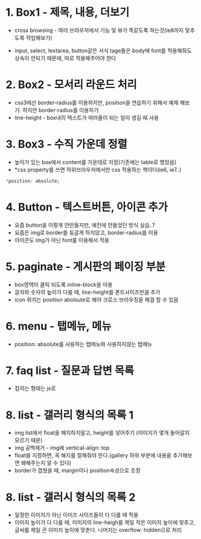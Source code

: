 # 1. Box1 - 제목, 내용, 더보기

* cross browsing - 여러 브라우저에서 기능 및 뷰가 똑같도록 하는것(ie8까지 맞추도록 작업해보기)

* input, select, textarea, button같은 서식 tage들은 body에 font를 적용해줘도 상속이 안되기 때문에, 따로 적용해주어야 한다

# 2. Box2 - 모서리 라운드 처리
* css3에선 border-radius를 이용하지만, position을 연습하기 위해서 예제 해보기. 하지만 border-radius를 이용하기
* line-height - box내의 텍스트가 여러줄이 되는 일이 생길 때 사용

# 3. Box3 - 수직 가운데 정렬
* 높이가 있는 box에서 content를 가운데로 지정(기존에는 table로 했었음)
* &#42;css property를 쓰면 하위브라우저에서만 css 적용하는 핵이다(ie6, ie7..)
```css
*position: absolute;
```

# 4. Button - 텍스트버튼, 아이콘 추가
* 요즘 button을 이렇게 안만들지만, 예전에 만들었던 방식 실습..?
* 요즘은 img로 border를 둥글게 하지않고, border-radius를 이용
* 아이콘도 img가 아닌 font를 이용해서 적용

# 5. paginate - 게시판의 페이징 부분
* box영역이 클릭 되도록 inline-block을 이용
* 글자와 숫자의 높이가 다를 때, line-height를 폰트사이즈만큼 추가
* icon 위치는 position abolsute로 해야 크로스 브라우징을 해결 할 수 있음

# 6. menu - 탭메뉴, 메뉴
* position: absolute를 사용하는 탭메뉴와 사용하지않는 탭메뉴

# 7. faq list - 질문과 답변 목록
* 접히는 형태는 js로

# 8. list - 갤러리 형식의 목록 1
* img list에서 float을 해지하지말고, height를 넣어주기 (이미지가 몇개 들어갈지 모르기 때문)
* img 공백제거 - img에 vertical-align: top
* float을 지정하면, 꼭 해지를 잘해줘야 한다.(gallery 하위 부분에 내용을 추가해보면 왜해주는지 알 수 있다)
* border가 겹쳤을 때, margin이나 position속성으로 조정

# 8. list - 갤러시 형식의 목록 2
* 일정한 이미지가 아닌 이미즈 사이즈들이 다 다를 때 적용
* 이미지 높이가 다 다를 때, 이미지의 line-heigh를 제일 작은 이미지 높이에 맞추고, 글씨를 제일 큰 이미지 높이에 맞춘다. 나머지는 overflow: hidden으로 처리